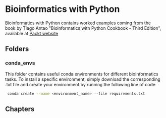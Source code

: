 # Bioinformatics with Python
Bioinformatics with Python contains worked examples coming from the book by Tiago Antao "Bioinformatics with Python Cookbook - Third Edition", available at [Packt website](https://www.packtpub.com/product/bioinformatics-with-python-cookbook-third-edition/9781803236421)

## Folders
### conda_envs
This folder contains useful conda environments for different bioinformatics tasks. To install a specific environment, simply download the corresponding .txt file and create your environment by running the following line of code:

```bash
 conda create --name <environment_name> --file requirements.txt
 ```
## Chapters
